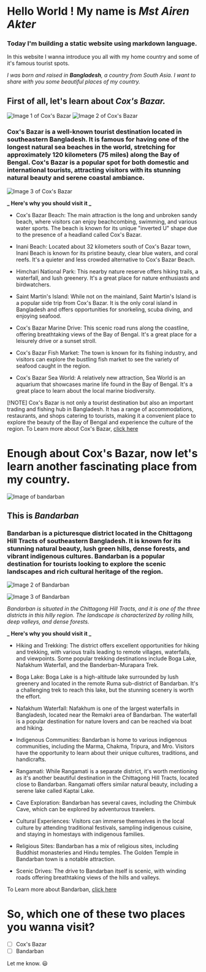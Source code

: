 # Hello World ! My name is **_Mst Airen Akter_**

### Today I'm building a static website using markdown language.

In this website I wanna introduce you all with my home country and some of it's famous tourist spots.

_I was born and raised in **Bangladesh**, a country from South Asia. I want to share with you some beautiful places of my country._

## First of all, let's learn about **_Cox's Bazar._**

![Image 1 of Cox's Bazar](https://cosmosgroup.sgp1.cdn.digitaloceanspaces.com/news/2669022.webp)
![Image 2 of Cox's Bazar](https://dynamic-media-cdn.tripadvisor.com/media/photo-o/10/e2/f8/43/longest-sea-beach-in.jpg?w=800&h=-1&s=1)

### Cox's Bazar is a well-known tourist destination located in southeastern Bangladesh. It is famous for having one of the longest natural sea beaches in the world, stretching for approximately 120 kilometers (75 miles) along the Bay of Bengal. Cox's Bazar is a popular spot for both domestic and international tourists, attracting visitors with its stunning natural beauty and serene coastal ambiance.

![Image 3 of Cox's Bazar](https://images.unsplash.com/photo-1609501285437-4eb001f82684?ixlib=rb-4.0.3&ixid=M3wxMjA3fDB8MHxzZWFyY2h8N3x8Y294JTIwYmF6YXIlMjBzZWElMjBiZWFjaHxlbnwwfHwwfHx8MA%3D%3D&auto=format&fit=crop&w=800&q=60)

**_ Here's why you should visit it _**

- Cox's Bazar Beach: The main attraction is the long and unbroken sandy beach, where visitors can enjoy beachcombing, swimming, and various water sports. The beach is known for its unique "inverted U" shape due to the presence of a headland called Cox's Bazar.

- Inani Beach: Located about 32 kilometers south of Cox's Bazar town, Inani Beach is known for its pristine beauty, clear blue waters, and coral reefs. It's a quieter and less crowded alternative to Cox's Bazar Beach.

- Himchari National Park: This nearby nature reserve offers hiking trails, a waterfall, and lush greenery. It's a great place for nature enthusiasts and birdwatchers.

- Saint Martin's Island: While not on the mainland, Saint Martin's Island is a popular side trip from Cox's Bazar. It is the only coral island in Bangladesh and offers opportunities for snorkeling, scuba diving, and enjoying seafood.

- Cox's Bazar Marine Drive: This scenic road runs along the coastline, offering breathtaking views of the Bay of Bengal. It's a great place for a leisurely drive or a sunset stroll.

- Cox's Bazar Fish Market: The town is known for its fishing industry, and visitors can explore the bustling fish market to see the variety of seafood caught in the region.

- Cox's Bazar Sea World: A relatively new attraction, Sea World is an aquarium that showcases marine life found in the Bay of Bengal. It's a great place to learn about the local marine biodiversity.

[!NOTE]
Cox's Bazar is not only a tourist destination but also an important trading and fishing hub in Bangladesh. It has a range of accommodations, restaurants, and shops catering to tourists, making it a convenient place to explore the beauty of the Bay of Bengal and experience the culture of the region.
To Learn more about Cox's Bazar, [click here](https://en.wikipedia.org/wiki/Cox%27s_Bazar)

# Enough about Cox's Bazar, now let's learn another fascinating place from my country.

![Image of bandarban](https://as2.ftcdn.net/v2/jpg/04/94/05/69/1000_F_494056979_PyeIPyJMSMtaggCxaKeeuqZAHfa3wygu.jpg)

## This is **_Bandarban_**

### Bandarban is a picturesque district located in the Chittagong Hill Tracts of southeastern Bangladesh. It is known for its stunning natural beauty, lush green hills, dense forests, and vibrant indigenous cultures. Bandarban is a popular destination for tourists looking to explore the scenic landscapes and rich cultural heritage of the region.

![Image 2 of Bandarban](https://as2.ftcdn.net/v2/jpg/05/17/23/99/1000_F_517239905_MzDgpNvaS32i0XXmK4d1pnvWgmin4oAJ.jpg)

![Image 3 of Bandarban](https://as2.ftcdn.net/v2/jpg/05/17/09/57/1000_F_517095709_TTVKc9Jlk34g2HyAS1W6isKRChFGzx40.jpg)

_Bandarban is situated in the Chittagong Hill Tracts, and it is one of the three districts in this hilly region. The landscape is characterized by rolling hills, deep valleys, and dense forests._

**_ Here's why you should visit it _**

- Hiking and Trekking: The district offers excellent opportunities for hiking and trekking, with various trails leading to remote villages, waterfalls, and viewpoints. Some popular trekking destinations include Boga Lake, Nafakhum Waterfall, and the Banderban-Murapara Trek.

- Boga Lake: Boga Lake is a high-altitude lake surrounded by lush greenery and located in the remote Ruma sub-district of Bandarban. It's a challenging trek to reach this lake, but the stunning scenery is worth the effort.

- Nafakhum Waterfall: Nafakhum is one of the largest waterfalls in Bangladesh, located near the Remakri area of Bandarban. The waterfall is a popular destination for nature lovers and can be reached via boat and hiking.

- Indigenous Communities: Bandarban is home to various indigenous communities, including the Marma, Chakma, Tripura, and Mro. Visitors have the opportunity to learn about their unique cultures, traditions, and handicrafts.

- Rangamati: While Rangamati is a separate district, it's worth mentioning as it's another beautiful destination in the Chittagong Hill Tracts, located close to Bandarban. Rangamati offers similar natural beauty, including a serene lake called Kaptai Lake.

- Cave Exploration: Bandarban has several caves, including the Chimbuk Cave, which can be explored by adventurous travelers.

- Cultural Experiences: Visitors can immerse themselves in the local culture by attending traditional festivals, sampling indigenous cuisine, and staying in homestays with indigenous families.

- Religious Sites: Bandarban has a mix of religious sites, including Buddhist monasteries and Hindu temples. The Golden Temple in Bandarban town is a notable attraction.

- Scenic Drives: The drive to Bandarban itself is scenic, with winding roads offering breathtaking views of the hills and valleys.

To Learn more about Bandarban, [click here](https://en.wikipedia.org/wiki/Bandarban_District)

# So, which one of these two places you wanna visit?

- [ ] Cox's Bazar
- [ ] Bandarban

Let me know. :smiley:
